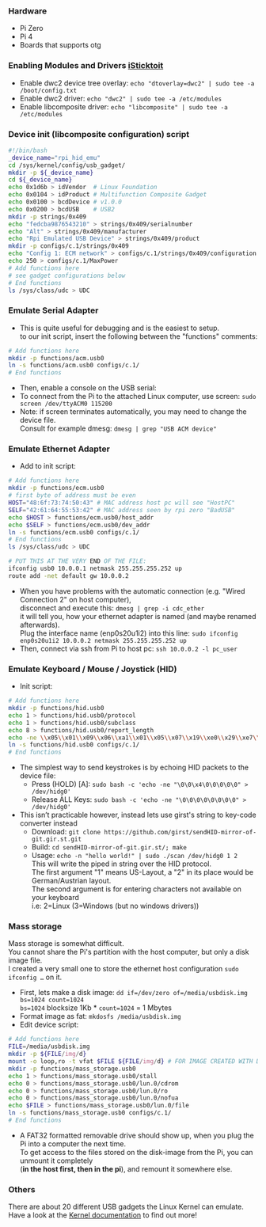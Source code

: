 ### Hardware
- Pi Zero
- Pi 4
- Boards that supports otg

### Enabling Modules and Drivers [iSticktoit]
- Enable dwc2 device tree overlay: `echo "dtoverlay=dwc2" | sudo tee -a /boot/config.txt`
- Enable dwc2 driver: `echo "dwc2" | sudo tee -a /etc/modules`
- Enable libcomposite driver: `echo "libcomposite" | sudo tee -a /etc/modules`

### Device init \(libcomposite configuration\) script
```bash
#!/bin/bash
_device_name="rpi_hid_emu"
cd /sys/kernel/config/usb_gadget/
mkdir -p ${_device_name}
cd ${_device_name}
echo 0x1d6b > idVendor  # Linux Foundation
echo 0x0104 > idProduct # Multifunction Composite Gadget
echo 0x0100 > bcdDevice # v1.0.0
echo 0x0200 > bcdUSB    # USB2
mkdir -p strings/0x409
echo "fedcba9876543210" > strings/0x409/serialnumber
echo "Alt" > strings/0x409/manufacturer
echo "Rpi Emulated USB Device" > strings/0x409/product
mkdir -p configs/c.1/strings/0x409
echo "Config 1: ECM network" > configs/c.1/strings/0x409/configuration
echo 250 > configs/c.1/MaxPower
# Add functions here
# see gadget configurations below
# End functions
ls /sys/class/udc > UDC
```

### Emulate Serial Adapter
- This is quite useful for debugging and is the easiest to setup.</br>
  to our init script, insert the following between the "functions" comments:
```bash
# Add functions here
mkdir -p functions/acm.usb0
ln -s functions/acm.usb0 configs/c.1/
# End functions
```
- Then, enable a console on the USB serial:
- To connect from the Pi to the attached Linux computer, use screen: `sudo screen /dev/ttyACM0 115200`
- Note: if screen terminates automatically, you may need to change the device file.</br>
  Consult for example dmesg: `dmesg | grep "USB ACM device"`

### Emulate Ethernet Adapter
- Add to init script:
```bash
# Add functions here
mkdir -p functions/ecm.usb0
# first byte of address must be even
HOST="48:6f:73:74:50:43" # MAC address host pc will see "HostPC"
SELF="42:61:64:55:53:42" # MAC address seen by rpi zero "BadUSB"
echo $HOST > functions/ecm.usb0/host_addr
echo $SELF > functions/ecm.usb0/dev_addr
ln -s functions/ecm.usb0 configs/c.1/
# End functions
ls /sys/class/udc > UDC

# PUT THIS AT THE VERY END OF THE FILE:
ifconfig usb0 10.0.0.1 netmask 255.255.255.252 up
route add -net default gw 10.0.0.2
```
- When you have problems with the automatic connection (e.g. "Wired Connection 2" on host computer),</br>
  disconnect and execute this: `dmesg | grep -i cdc_ether`</br>
  it will tell you, how your ethernet adapter is named \(and maybe renamed afterwards\).</br>
  Plug the interface name (enp0s20u1i2) into this line: `sudo ifconfig enp0s20u1i2 10.0.0.2 netmask 255.255.255.252 up`
- Then, connect via ssh from Pi to host pc: `ssh 10.0.0.2 -l pc_user`

### Emulate Keyboard / Mouse / Joystick (HID)
- Init script:
```bash
# Add functions here
mkdir -p functions/hid.usb0
echo 1 > functions/hid.usb0/protocol
echo 1 > functions/hid.usb0/subclass
echo 8 > functions/hid.usb0/report_length
echo -ne \\x05\\x01\\x09\\x06\\xa1\\x01\\x05\\x07\\x19\\xe0\\x29\\xe7\\x15\\x00\\x25\\x01\\x75\\x01\\x95\\x08\\x81\\x02\\x95\\x01\\x75\\x08\\x81\\x03\\x95\\x05\\x75\\x01\\x05\\x08\\x19\\x01\\x29\\x05\\x91\\x02\\x95\\x01\\x75\\x03\\x91\\x03\\x95\\x06\\x75\\x08\\x15\\x00\\x25\\x65\\x05\\x07\\x19\\x00\\x29\\x65\\x81\\x00\\xc0 > functions/hid.usb0/report_desc
ln -s functions/hid.usb0 configs/c.1/
# End functions
```
- The simplest way to send keystrokes is by echoing HID packets to the device file:
  - Press \(HOLD\) \[A\]: `sudo bash -c 'echo -ne "\0\0\x4\0\0\0\0\0" > /dev/hidg0'`
  - Release ALL Keys: `sudo bash -c 'echo -ne "\0\0\0\0\0\0\0\0" > /dev/hidg0'`
- This isn’t practicable however, instead lets use girst's string to key-code converter instead
  - Download: `git clone https://github.com/girst/sendHID-mirror-of-git.gir.st.git`
  - Build: `cd sendHID-mirror-of-git.gir.st/; make`
  - Usage: `echo -n "hello world!" | sudo ./scan /dev/hidg0 1 2`</br>
    This will write the piped in string over the HID protocol.</br>
    The first argument "1" means US-Layout, a "2" in its place would be German/Austrian layout.</br>
    The second argument is for entering characters not available on your keyboard</br>
    i.e: 2=Linux \(3=Windows \(but no windows drivers\)\)

### Mass storage
Mass storage is somewhat difficult.</br>
You cannot share the Pi's partition with the host computer, but only a disk image file.</br>
I created a very small one to store the ethernet host configuration `sudo ifconfig …` on it.</br>
- First, lets make a disk image: `dd if=/dev/zero of=/media/usbdisk.img bs=1024 count=1024`</br>
  `bs=1024` blocksize 1Kb * `count=1024` = 1 Mbytes
- Format image as fat: `mkdosfs /media/usbdisk.img`
- Edit device script:
```bash
# Add functions here
FILE=/media/usbdisk.img
mkdir -p ${FILE/img/d}
mount -o loop,ro -t vfat $FILE ${FILE/img/d} # FOR IMAGE CREATED WITH DD
mkdir -p functions/mass_storage.usb0
echo 1 > functions/mass_storage.usb0/stall
echo 0 > functions/mass_storage.usb0/lun.0/cdrom
echo 0 > functions/mass_storage.usb0/lun.0/ro
echo 0 > functions/mass_storage.usb0/lun.0/nofua
echo $FILE > functions/mass_storage.usb0/lun.0/file
ln -s functions/mass_storage.usb0 configs/c.1/
# End functions
```
- A FAT32 formatted removable drive should show up, when you plug the Pi into a computer the next time.</br>
  To get access to the files stored on the disk-image from the Pi, you can unmount it completely</br>
  \(**in the host first, then in the pi**\), and remount it somewhere else.

### Others
There are about 20 different USB gadgets the Linux Kernel can emulate.</br>
Have a look at the [Kernel documentation] to find out more!


[iSticktoit]: http://www.isticktoit.net/?p=1383
[Kernel documentation]: https://www.kernel.org/doc/Documentation/usb/gadget_configfs.txt
[sendHID repo]: https://git.gir.st/sendHID.git
